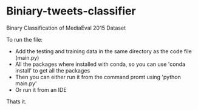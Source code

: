 # Biniary-tweets-classifier
Binary Classification of MediaEval 2015 Dataset

To run the file: 
- Add the testing and training data in the same directory as the code file (main.py)
- All the packages where installed with conda, so you can use 'conda install' to get all the packages 
- Then you can either run it from the command promt using 'python main.py'
- Or run it from an IDE

Thats it.
